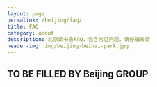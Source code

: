 ```yaml
---
layout: page
permalink: /beijing/faq/
title: FAQ
category: about
description: 北京读书会FAQ，包含常见问题，请仔细阅读
header-img: img/beijing-beihai-park.jpg
---
```


## TO BE FILLED BY Beijing GROUP

